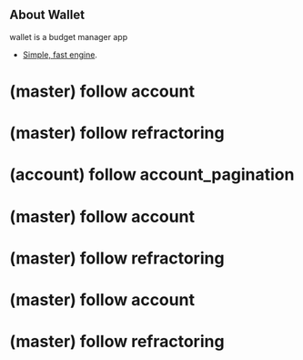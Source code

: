 ## About Wallet

wallet is a budget manager app
- [Simple, fast engine](https://wallet.nounext.com).
  
# (master) follow account  
# (master) follow refractoring
# (account) follow account_pagination 
# (master) follow account  
# (master) follow refractoring
# (master) follow account
# (master) follow refractoring